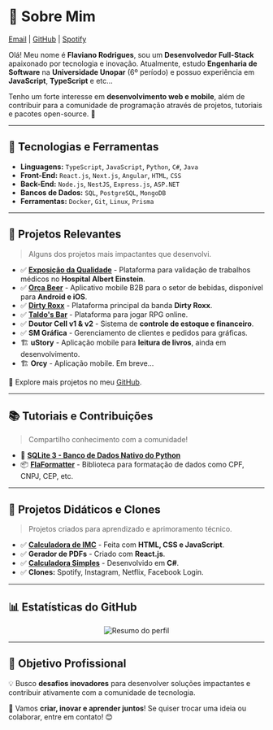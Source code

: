 # 👋 Sobre Mim

[Email](mailto:flavianodev@gmail.com) | [GitHub](https://github.com/flaviano-rodrigues) | [Spotify](https://open.spotify.com/artist/6OO4dJHGlJ45k3vLAwwwfx?si=IIs0lNL8QFWGln7fGAP-Qg)

Olá! Meu nome é **Flaviano Rodrigues**, sou um **Desenvolvedor Full-Stack** apaixonado por tecnologia e inovação. Atualmente, estudo **Engenharia de Software** na **Universidade Unopar** (6º período) e possuo experiência em **JavaScript**, **TypeScript** e etc...

Tenho um forte interesse em **desenvolvimento web e mobile**, além de contribuir para a comunidade de programação através de projetos, tutoriais e pacotes open-source. 🚀

---

## 🚀 Tecnologias e Ferramentas

- **Linguagens:** `TypeScript`, `JavaScript`, `Python`, `C#`, `Java`
- **Front-End:** `React.js`, `Next.js`, `Angular`, `HTML`, `CSS`
- **Back-End:** `Node.js`, `NestJS`, `Express.js`, `ASP.NET`
- **Bancos de Dados:** `SQL`, `PostgreSQL`, `MongoDB`
- **Ferramentas:** `Docker`, `Git`, `Linux`, `Prisma`

---

## 📂 Projetos Relevantes

> Alguns dos projetos mais impactantes que desenvolvi.

- ✅ **[Exposição da Qualidade](https://exposicaodaqualidade.einstein.br)** - Plataforma para validação de trabalhos médicos no **Hospital Albert Einstein**.
- ✅ **[Orça Beer](https://play.google.com/store/apps/details?id=com.app.orcabeer)** - Aplicativo mobile B2B para o setor de bebidas, disponível para **Android e iOS**.
- ✅ **[Dirty Roxx](https://dirtyroxx.com)** - Plataforma principal da banda **Dirty Roxx**.
- ✅ **[Taldo's Bar](https://taldo-bars.web.app/)** - Plataforma para jogar RPG online.
- ✅ **Doutor Cell v1 & v2** - Sistema de **controle de estoque e financeiro**.
- ✅ **SM Gráfica** - Gerenciamento de clientes e pedidos para gráficas.
- 🏗️ **uStory** - Aplicação mobile para **leitura de livros**, ainda em desenvolvimento.
- 🏗️ **Orcy** - Aplicação mobile. Em breve...

🔗 Explore mais projetos no meu [GitHub](https://github.com/flaviano-rodrigues).

---

## 📚 Tutoriais e Contribuições

> Compartilho conhecimento com a comunidade!

- 📘 **[SQLite 3 - Banco de Dados Nativo do Python](https://github.com/Flaviano-Rodrigues/Tutorial-SQLite)**
- 📦 **[FlaFormatter](https://www.npmjs.com/package/flaformatter)** - Biblioteca para formatação de dados como CPF, CNPJ, CEP, etc.

---

## 🔁 Projetos Didáticos e Clones

> Projetos criados para aprendizado e aprimoramento técnico.

- ✅ **[Calculadora de IMC](https://github.com/Flaviano-Rodrigues/Trabalho-Git-e-GitHub)** - Feita com **HTML, CSS e JavaScript**.
- ✅ **Gerador de PDFs** - Criado com **React.js**.
- ✅ **[Calculadora Simples](https://github.com/Flaviano-Rodrigues/Calculadora_CSharp)** - Desenvolvido em **C#**.
- ✅ **Clones:** Spotify, Instagram, Netflix, Facebook Login.

---

## 📊 Estatísticas do GitHub

<div align="center">
  
![Resumo do perfil](https://github-readme-stats.vercel.app/api?username=flaviano-rodrigues&show_icons=true&hide_border=true&border_radius=0&icon_color=fff&theme=dark&include_all_commits=true&count_private=true&custom_title=Geral:&hide_rank=true&card_width=300)
  
</div>

---

## 🎯 Objetivo Profissional

💡 Busco **desafios inovadores** para desenvolver soluções impactantes e contribuir ativamente com a comunidade de tecnologia.

🚀 Vamos **criar, inovar e aprender juntos**! Se quiser trocar uma ideia ou colaborar, entre em contato! 😊

